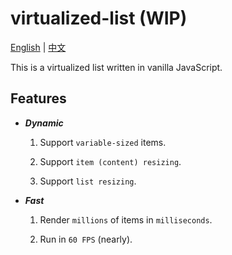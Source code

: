 # virtualized-list (WIP)

[English](README.md) | [中文](README.zh-CN.md)

This is a virtualized list written in vanilla JavaScript.

## Features

- ***Dynamic***

    1. Support `variable-sized` items.

    1. Support `item (content) resizing`.

    1. Support `list resizing`.

- ***Fast***

    1. Render `millions` of items in `milliseconds`.

    1. Run in `60 FPS` (nearly).

